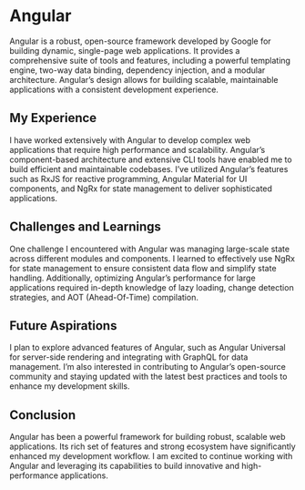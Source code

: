 # Angular

Angular is a robust, open-source framework developed by Google for building dynamic, single-page web applications. It provides a comprehensive suite of tools and features, including a powerful templating engine, two-way data binding, dependency injection, and a modular architecture. Angular’s design allows for building scalable, maintainable applications with a consistent development experience.

## My Experience

I have worked extensively with Angular to develop complex web applications that require high performance and scalability. Angular’s component-based architecture and extensive CLI tools have enabled me to build efficient and maintainable codebases. I’ve utilized Angular’s features such as RxJS for reactive programming, Angular Material for UI components, and NgRx for state management to deliver sophisticated applications.

## Challenges and Learnings

One challenge I encountered with Angular was managing large-scale state across different modules and components. I learned to effectively use NgRx for state management to ensure consistent data flow and simplify state handling. Additionally, optimizing Angular’s performance for large applications required in-depth knowledge of lazy loading, change detection strategies, and AOT (Ahead-Of-Time) compilation.

## Future Aspirations

I plan to explore advanced features of Angular, such as Angular Universal for server-side rendering and integrating with GraphQL for data management. I’m also interested in contributing to Angular’s open-source community and staying updated with the latest best practices and tools to enhance my development skills.

## Conclusion

Angular has been a powerful framework for building robust, scalable web applications. Its rich set of features and strong ecosystem have significantly enhanced my development workflow. I am excited to continue working with Angular and leveraging its capabilities to build innovative and high-performance applications.
